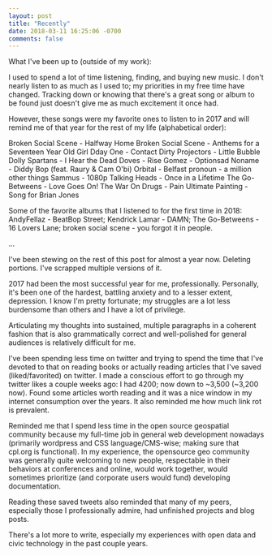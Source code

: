 ```yaml
---
layout: post
title: "Recently"
date: 2018-03-11 16:25:06 -0700
comments: false
---
```


What I've been up to (outside of my work): 

I used to spend a lot of time listening, finding, and buying new music. I don't nearly listen to as much as I used to; my priorities in my free time have changed. Tracking down or knowing that there's a great song or album to be found just doesn't give me as much excitement it once had. 

However, these songs were my favorite ones to listen to in 2017 and will remind me of that year for the rest of my life (alphabetical order):

Broken Social Scene - Halfway Home
Broken Social Scene - Anthems for a Seventeen Year Old Girl
Dday One - Contact
Dirty Projectors - Little Bubble
Dolly Spartans - I Hear the Dead
Doves - Rise
Gomez - Optionsad 
Noname - Diddy Bop (feat. Raury & Cam O'bi)
Orbital - Belfast
pronoun - a million other things
Sammus - 1080p
Talking Heads - Once in a Lifetime
The Go-Betweens - Love Goes On!
The War On Drugs - Pain
Ultimate Painting - Song for Brian Jones

Some of the favorite albums that I listened to for the first time in 2018: AndyFellaz - BeatBop Street; Kendrick Lamar - DAMN; The Go-Betweens - 16 Lovers Lane; broken social scene - you forgot it in people.

...

I've been stewing on the rest of this post for almost a year now. Deleting portions. I've scrapped multiple versions of it. 

2017 had been the most successful year for me, professionally. Personally, it's been one of the hardest, battling anxiety and to a lesser extent, depression. I know I'm pretty fortunate; my struggles are a lot less burdensome than others and I have a lot of privilege.  

Articulating my thoughts into sustained, multiple paragraphs in a coherent fashion that is also grammatically correct and well-polished for general audiences is relatively difficult for me. 

I've been spending less time on twitter and trying to spend the time that I've devoted to that on reading books or actually reading articles that I've saved (liked/favorited) on twitter. I made a conscious effort to go through my twitter likes a couple weeks ago: I had 4200; now down to ~3,500 (~3,200 now). Found some articles worth reading and it was a nice window in my internet consumption over the years. It also reminded me how much link rot is prevalent. 

Reminded me that I spend less time in the open source geospatial community because my full-time job in general web development nowadays (primarily wordpress and CSS language/CMS-wise; making sure that cpl.org is functional). In my experience, the opensource geo community was generally quite welcoming to new people, respectable in their behaviors at conferences and online, would work together, would sometimes prioritize (and corporate users would fund) developing documentation. 

Reading these saved tweets also reminded that many of my peers, especially those I professionally 
admire, had unfinished projects and blog posts. 

There's a lot more to write, especially my experiences with open data and civic technology in the past couple years. 




